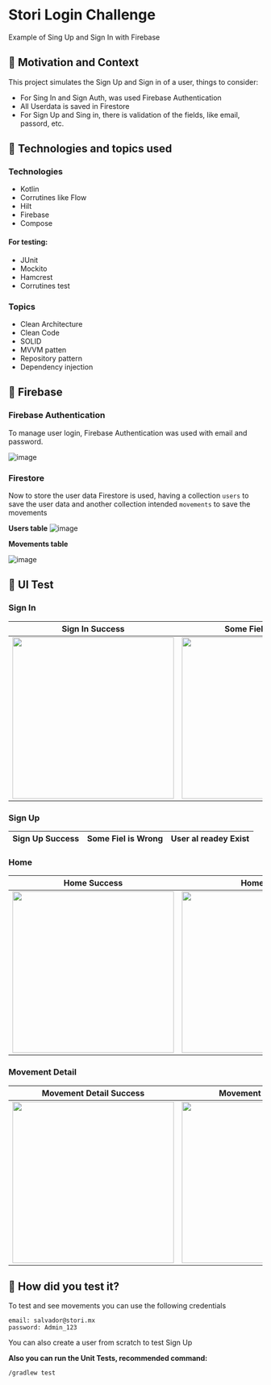 # Stori Login Challenge
Example of Sing Up and Sign In with Firebase

## :scroll: Motivation and Context

This project simulates the Sign Up and Sign in of a user, things to consider:
- For Sing In and Sign Auth, was used Firebase Authentication
- All Userdata is saved in Firestore
- For Sign Up and Sing in, there is validation of the fields, like email, passord, etc.


## :paperclip:  Technologies and topics used

### Technologies
- Kotlin
- Corrutines like Flow
- Hilt
- Firebase
- Compose

#### For testing:
- JUnit
- Mockito
- Hamcrest
- Corrutines test

### Topics
- Clean Architecture
- Clean Code
- SOLID
- MVVM patten
- Repository pattern
- Dependency injection


## :floppy_disk: Firebase

### Firebase Authentication
To manage user login, Firebase Authentication was used with email and password.

![image](https://github.com/salvadormaurilio/Stori-Challenge/assets/4513422/f51ed1bc-1d09-4df9-a9da-b5280bf5597e)

### Firestore
Now to store the user data Firestore is used, having a collection `users` to save the user data and another collection intended `movements` to save the movements

**Users table**
![image](https://github.com/salvadormaurilio/Stori-Challenge/assets/4513422/b38f65ef-a3c8-4790-aea0-8be372a37f7e)


**Movements table**

![image](https://github.com/salvadormaurilio/Stori-Challenge/assets/4513422/0ff22771-829c-424d-a031-52188ed60b93)

## :art: UI Test


### Sign In

Sign In Success | Some Fiel is Wrong | User Invalid
--- | ---  | --- 
<img src="https://github.com/salvadormaurilio/Stori-Challenge/assets/4513422/cbb170e0-47c4-4edc-8797-3c0c99d73d5d" width="320"> | <img src="https://github.com/salvadormaurilio/Stori-Challenge/assets/4513422/41e0bf18-859f-4ad7-88c8-d844368eeba6" width="320"> | <img src="https://github.com/salvadormaurilio/Stori-Challenge/assets/4513422/699b03e5-2910-4af4-9c85-ee7f4d877f97" width="320">

### Sign Up

Sign Up Success | Some Fiel is Wrong | User al readey Exist
--- | ---  | --- 

### Home

Home Success | Home Fails 
--- | --- 
<img src="https://github.com/salvadormaurilio/Stori-Challenge/assets/4513422/cbb170e0-47c4-4edc-8797-3c0c99d73d5d" width="320"> | <img src="https://github.com/salvadormaurilio/Stori-Challenge/assets/4513422/ae615d9a-3c83-41a5-8372-c669c6aeab61" width="320"> 


### Movement Detail

Movement Detail Success | Movement Detail Fails 
--- | --- 
<img src="https://github.com/salvadormaurilio/Stori-Challenge/assets/4513422/19cd9c4d-4cff-4edf-87c5-b8b034f325ef" width="320"> | <img src="https://github.com/salvadormaurilio/Stori-Challenge/assets/4513422/f72ea491-22c5-44c5-83aa-e6d0e59dc901" width="320"> 


## :green_heart: How did you test it?

To test and see movements you can use the following credentials

```
email: salvador@stori.mx
password: Admin_123
```
You can also create a user from scratch to test Sign Up


**Also you can run the Unit Tests, recommended command:**

```
/gradlew test
```


